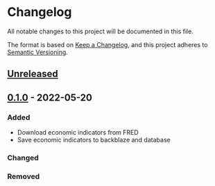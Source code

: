 # Changelog
All notable changes to this project will be documented in this file.

The format is based on [Keep a Changelog](https://keepachangelog.com/en/1.0.0/),
and this project adheres to [Semantic Versioning](https://semver.org/spec/v2.0.0.html).

## [Unreleased]

## [0.1.0] - 2022-05-20
### Added
- Download economic indicators from FRED
- Save economic indicators to backblaze and database

### Changed

### Removed

[Unreleased]: https://github.com/penny-vault/import-fred/compare/v0.1.0...HEAD
[0.1.0]: https://github.com/penny-vault/import-fred/releases/tag/v0.1.0